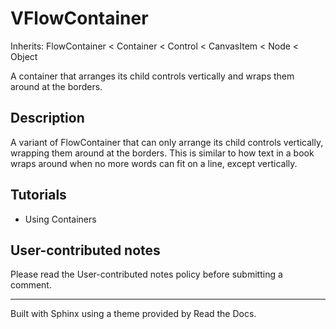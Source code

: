 # VFlowContainer

Inherits: FlowContainer < Container < Control < CanvasItem < Node < Object

A container that arranges its child controls vertically and wraps them around
at the borders.

## Description

A variant of FlowContainer that can only arrange its child controls
vertically, wrapping them around at the borders. This is similar to how text
in a book wraps around when no more words can fit on a line, except
vertically.

## Tutorials

  * Using Containers

## User-contributed notes

Please read the User-contributed notes policy before submitting a comment.

* * *

Built with Sphinx using a theme provided by Read the Docs.

